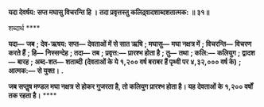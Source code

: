 **यदा देवर्षय: सप्त मघासु विचरन्ति हि ।** **तदा प्रवृत्तस्तु कलिद्र्वादशाब्दशतात्मक: ॥ ३१॥** 

शब्दार्थ **** 

**यदा—** **जब** **; देव-ऋषय: सप्त—** **देवताओं में से सात ऋषि** **; मघासु—** **मघा नक्षत्र में** **; विचरन्ति—** **विचरण करते हैं** **; हि—** **निस्सन्देह** **; तदा—** **तब** **; प्रवृत्त:—** **प्रारश्भ होता है** **; तु—** **तथा** **; कलि:—** **कलियुग** **; द्वादश—** **बारह** **; अब्द-शत—** **शताब्दी** **(देवताओं के ये १,२०० वर्ष बराबर हैं पृथ्वी पर ४,३२,००० वर्ष के)** **; आत्मक:—** **से युक्त।** **.** 

**जब सप्तॢष मण्डल मघा नक्षत्र से होकर गुजरता है, तो कलियुग प्रारश्भ होता है। यह** **देवताओं के १,२०० वर्षों तक रहता है।** **** 